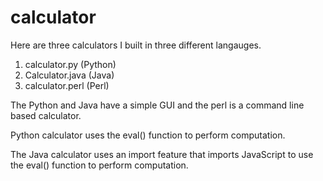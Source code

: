 # calculator
Here are three calculators I built in three different langauges.
1. calculator.py (Python)
2. Calculator.java (Java)
3. calculator.perl (Perl)

The Python and Java have a simple GUI and the perl is a command line based calculator.

Python calculator uses the eval() function to perform computation.

The Java calculator uses an import feature that imports JavaScript to use the eval() function to perform computation.
